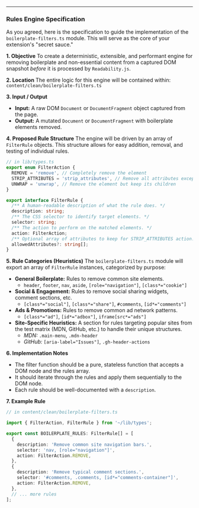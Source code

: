 
---

### **Rules Engine Specification**

As you agreed, here is the specification to guide the implementation of the `boilerplate-filters.ts` module. This will serve as the core of your extension's "secret sauce."

**1. Objective**
To create a deterministic, extensible, and performant engine for removing boilerplate and non-essential content from a captured DOM snapshot *before* it is processed by `Readability.js`.

**2. Location**
The entire logic for this engine will be contained within:
`content/clean/boilerplate-filters.ts`

**3. Input / Output**
-   **Input:** A raw DOM `Document` or `DocumentFragment` object captured from the page.
-   **Output:** A mutated `Document` or `DocumentFragment` with boilerplate elements removed.

**4. Proposed Rule Structure**
The engine will be driven by an array of `FilterRule` objects. This structure allows for easy addition, removal, and testing of individual rules.

```typescript
// in lib/types.ts
export enum FilterAction {
  REMOVE = 'remove', // Completely remove the element
  STRIP_ATTRIBUTES = 'strip_attributes', // Remove all attributes except a whitelist
  UNWRAP = 'unwrap', // Remove the element but keep its children
}

export interface FilterRule {
  /** A human-readable description of what the rule does. */
  description: string;
  /** The CSS selector to identify target elements. */
  selector: string;
  /** The action to perform on the matched elements. */
  action: FilterAction;
  /** Optional array of attributes to keep for STRIP_ATTRIBUTES action. */
  allowedAttributes?: string[];
}
```

**5. Rule Categories (Heuristics)**
The `boilerplate-filters.ts` module will export an array of `FilterRule` instances, categorized by purpose:

*   **General Boilerplate:** Rules to remove common site elements.
    *   `header`, `footer`, `nav`, `aside`, `[role="navigation"]`, `[class*="cookie"]`
*   **Social & Engagement:** Rules to remove social sharing widgets, comment sections, etc.
    *   `[class*="social"]`, `[class*="share"]`, `#comments`, `[id*="comments"]`
*   **Ads & Promotions:** Rules to remove common ad network patterns.
    *   `[class*="ad"]`, `[id*="adbox"]`, `iframe[src*="ads"]`
*   **Site-Specific Heuristics:** A section for rules targeting popular sites from the test matrix (MDN, GitHub, etc.) to handle their unique structures.
    *   *MDN:* `.main-menu`, `.mdn-header`
    *   *GitHub:* `[aria-label="Issues"]`, `.gh-header-actions`

**6. Implementation Notes**
-   The filter function should be a pure, stateless function that accepts a DOM node and the rules array.
-   It should iterate through the rules and apply them sequentially to the DOM node.
-   Each rule should be well-documented with a `description`.

**7. Example Rule**

```typescript
// in content/clean/boilerplate-filters.ts

import { FilterAction, FilterRule } from '~/lib/types';

export const BOILERPLATE_RULES: FilterRule[] = [
  {
    description: 'Remove common site navigation bars.',
    selector: 'nav, [role="navigation"]',
    action: FilterAction.REMOVE,
  },
  {
    description: 'Remove typical comment sections.',
    selector: '#comments, .comments, [id*="comments-container"]',
    action: FilterAction.REMOVE,
  },
  // ... more rules
];
```